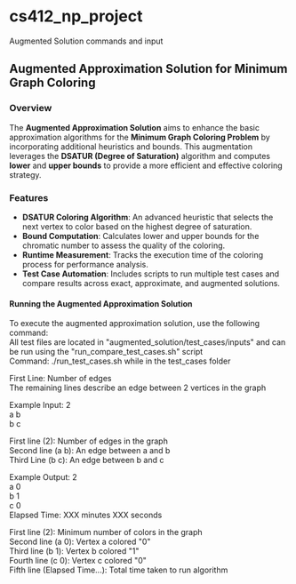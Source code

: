 # cs412_np_project
Augmented Solution commands and input <br />
## Augmented Approximation Solution for Minimum Graph Coloring<br />

### Overview<br />
The **Augmented Approximation Solution** aims to enhance the basic approximation algorithms for the **Minimum Graph Coloring Problem** by incorporating additional heuristics and bounds. This augmentation leverages the **DSATUR (Degree of Saturation)** algorithm and computes **lower** and **upper bounds** to provide a more efficient and effective coloring strategy.

### Features<br />
- **DSATUR Coloring Algorithm**: An advanced heuristic that selects the next vertex to color based on the highest degree of saturation.
- **Bound Computation**: Calculates lower and upper bounds for the chromatic number to assess the quality of the coloring.
- **Runtime Measurement**: Tracks the execution time of the coloring process for performance analysis.
- **Test Case Automation**: Includes scripts to run multiple test cases and compare results across exact, approximate, and augmented solutions.

#### Running the Augmented Approximation Solution<br />
To execute the augmented approximation solution, use the following command:<br />
All test files are located in "augmented_solution/test_cases/inputs" and can be run using the "run_compare_test_cases.sh" script <br />
Command: ./run_test_cases.sh while in the test_cases folder

First Line: Number of edges <br />
The remaining lines describe an edge between 2 vertices in the graph <br />

Example Input:
2 <br />
a b <br />
b c <br />

First line (2): Number of edges in the graph <br />
Second line (a b): An edge between a and b <br />
Third Line (b c): An edge between b and c <br />
 
Example Output:
2 <br />
a 0 <br />
b 1 <br />
c 0 <br />
Elapsed Time: XXX minutes XXX seconds <br />

First line (2): Minimum number of colors in the graph <br />
Second line (a 0): Vertex a colored "0" <br />
Third line (b 1): Vertex b colored "1" <br />
Fourth line (c 0): Vertex c colored "0" <br />
Fifth line (Elapsed Time...): Total time taken to run algorithm <br />









